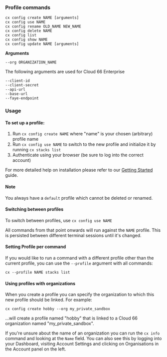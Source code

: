 ### Profile commands

```shell
cx config create NAME [arguments]
cx config use NAME
cx config rename OLD_NAME NEW_NAME
cx config delete NAME
cx config list
cx config show NAME
cx config update NAME [arguments]
```

**Arguments**

`--org ORGANIZATION_NAME` 

The following arguments are used for Cloud 66 Enterprise

```shell
--client-id
--client-secret
--api-url
--base-url
--faye-endpoint
```

### Usage

#### To set up a profile:

1. Run `cx config create NAME` where "name" is your chosen (arbitrary) profile name
2. Run `cx config use NAME` to switch to the new profile and initialize it by running  `cx stacks list` 
3. Authenticate using your browser (be sure to log into the correct account)

For more detailed help on installation please refer to our [Getting Started](/{{page.collection}}/quickstarts/using-cloud66-toolbelt.html) guide.

#### Note
<div class="notice"><p>
You always have a <code>default</code> profile which cannot be deleted or renamed. </p></div>

#### Switching between profiles

To switch between profiles, use `cx config use NAME`

All commands from that point onwards will run against the `NAME` profile. This is persisted between different terminal sessions until it's changed.

#### Setting Profile per command

If you would like to run a command with a different profile other than the current profile, you can use the `--profile` argument with all commands:

```shell
cx --profile NAME stacks list
```

#### Using profiles with organizations

When you create a profile you can specify the organization to which this new profile should be linked. For example:

```shell
cx config create hobby --org my_private_sandbox
```

...will create a profile named "hobby" that is linked to a Cloud 66 organization named "my_private_sandbox".

If you're unsure about the name of an organization you can run the `cx info` command and looking at the `Name` field. You can also see this by logging into your Dashboard, visiting Account Settings and clicking on Organisations in the Account panel on the left. 
